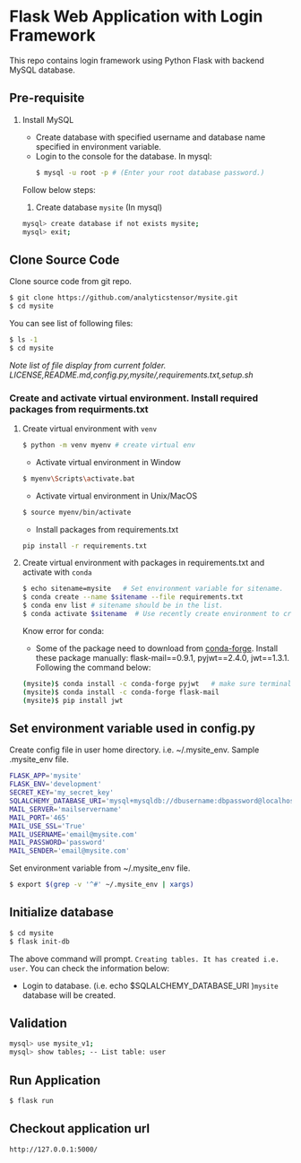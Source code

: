# Flask Web Application with Login Framework

This repo contains login framework using Python Flask with backend MySQL database.

## Pre-requisite

1. Install MySQL

    * Create database with specified username and database name specified in environment variable.
    * Login to the console for the database.
      In mysql:      
      ```bash
      $ mysql -u root -p # (Enter your root database password.)
      ```
    Follow below steps:
     1. Create database `mysite` (In mysql)
      ```bash
      mysql> create database if not exists mysite;
      mysql> exit; 
      ```

## Clone Source Code

Clone source code from git repo.

```bash
$ git clone https://github.com/analyticstensor/mysite.git
$ cd mysite
```

You can see list of following files:
```bash
$ ls -1
$ cd mysite
```
_Note list of file display from current folder. LICENSE,README.md,config.py,mysite/,requirements.txt,setup.sh_

### Create and activate virtual environment. Install required packages from requirments.txt

1. Create virtual environment with `venv`

   ```bash
   $ python -m venv myenv # create virtual env    
   ```

    * Activate virtual environment in Window

    ```bash
    $ myenv\Scripts\activate.bat
    ```

    * Activate virtual environment in Unix/MacOS

    ```bash
    $ source myenv/bin/activate
    ```

    * Install packages from requirements.txt
    ```bash
    pip install -r requirements.txt
    ```

2. Create virtual environment with packages in requirements.txt and activate with `conda`

    ```bash
    $ echo sitename=mysite   # Set environment variable for sitename.
    $ conda create --name $sitename --file requirements.txt
    $ conda env list # sitename should be in the list.
    $ conda activate $sitename  # Use recently create environment to create start our web application.
    ```
   Know error for conda:
    * Some of the package need to download from [conda-forge](https://anaconda.org/conda-forge/). Install these package manually: flask-mail==0.9.1, pyjwt==2.4.0, jwt==1.3.1. Following the command below:
    ```bash
    (mysite)$ conda install -c conda-forge pyjwt   # make sure terminal start with virtual environment name. i.e. mysite
    (mysite)$ conda install -c conda-forge flask-mail
    (mysite)$ pip install jwt
    ```

## Set environment variable used in config.py

  Create config file in user home directory. i.e. ~/.mysite_env. Sample .mysite_env file.
  
  ```bash
  FLASK_APP='mysite'
  FLASK_ENV='development'
  SECRET_KEY='my_secret_key'
  SQLALCHEMY_DATABASE_URI='mysql+mysqldb://dbusername:dbpassword@localhost/dbname'
  MAIL_SERVER='mailservername'
  MAIL_PORT='465'
  MAIL_USE_SSL='True'
  MAIL_USERNAME='email@mysite.com'
  MAIL_PASSWORD='password'
  MAIL_SENDER='email@mysite.com'
  ```
  
  Set environment variable from ~/.mysite_env file.

  ```bash
$ export $(grep -v '^#' ~/.mysite_env | xargs)
  ```
  
## Initialize database

```bash
$ cd mysite
$ flask init-db
```
The above command will prompt. `Creating tables. It has created i.e. user`. 
You can check the information below:
 * Login to database. (i.e. echo $SQLALCHEMY_DATABASE_URI )`mysite` database will be created. 

## Validation

```bash
mysql> use mysite_v1;
mysql> show tables; -- List table: user
```

## Run Application

```bash
$ flask run
```

## Checkout application url

`http://127.0.0.1:5000/`
